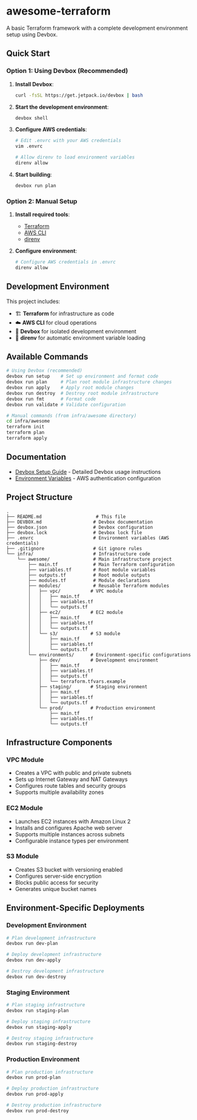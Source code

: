 # awesome-terraform

A basic Terraform framework with a complete development environment setup using Devbox.

## Quick Start

### Option 1: Using Devbox (Recommended)

1. **Install Devbox**:
   ```bash
   curl -fsSL https://get.jetpack.io/devbox | bash
   ```

2. **Start the development environment**:
   ```bash
   devbox shell
   ```

3. **Configure AWS credentials**:
   ```bash
   # Edit .envrc with your AWS credentials
   vim .envrc
   
   # Allow direnv to load environment variables
   direnv allow
   ```

4. **Start building**:
   ```bash
   devbox run plan
   ```

### Option 2: Manual Setup

1. **Install required tools**:
   - [Terraform](https://www.terraform.io/downloads.html)
   - [AWS CLI](https://aws.amazon.com/cli/)
   - [direnv](https://direnv.net/)

2. **Configure environment**:
   ```bash
   # Configure AWS credentials in .envrc
   direnv allow
   ```

## Development Environment

This project includes:
- 🏗️ **Terraform** for infrastructure as code
- ☁️ **AWS CLI** for cloud operations
- 🔧 **Devbox** for isolated development environment
- 📁 **direnv** for automatic environment variable loading

## Available Commands

```bash
# Using Devbox (recommended)
devbox run setup    # Set up environment and format code
devbox run plan     # Plan root module infrastructure changes
devbox run apply    # Apply root module changes
devbox run destroy  # Destroy root module infrastructure
devbox run fmt      # Format code
devbox run validate # Validate configuration

# Manual commands (from infra/awesome directory)
cd infra/awesome
terraform init
terraform plan
terraform apply
```

## Documentation

- [Devbox Setup Guide](./DEVBOX.md) - Detailed Devbox usage instructions
- [Environment Variables](./.envrc) - AWS authentication configuration

## Project Structure

```
.
├── README.md                    # This file
├── DEVBOX.md                   # Devbox documentation
├── devbox.json                 # Devbox configuration
├── devbox.lock                 # Devbox lock file
├── .envrc                      # Environment variables (AWS credentials)
├── .gitignore                  # Git ignore rules
└── infra/                      # Infrastructure code
    └── awesome/                # Main infrastructure project
        ├── main.tf             # Main Terraform configuration
        ├── variables.tf        # Root module variables
        ├── outputs.tf          # Root module outputs
        ├── modules.tf          # Module declarations
        ├── modules/            # Reusable Terraform modules
        │   ├── vpc/           # VPC module
        │   │   ├── main.tf
        │   │   ├── variables.tf
        │   │   └── outputs.tf
        │   ├── ec2/           # EC2 module
        │   │   ├── main.tf
        │   │   ├── variables.tf
        │   │   └── outputs.tf
        │   └── s3/            # S3 module
        │       ├── main.tf
        │       ├── variables.tf
        │       └── outputs.tf
        └── environments/      # Environment-specific configurations
            ├── dev/           # Development environment
            │   ├── main.tf
            │   ├── variables.tf
            │   ├── outputs.tf
            │   └── terraform.tfvars.example
            ├── staging/       # Staging environment
            │   ├── main.tf
            │   ├── variables.tf
            │   └── outputs.tf
            └── prod/          # Production environment
                ├── main.tf
                ├── variables.tf
                └── outputs.tf
```

## Infrastructure Components

### VPC Module
- Creates a VPC with public and private subnets
- Sets up Internet Gateway and NAT Gateways
- Configures route tables and security groups
- Supports multiple availability zones

### EC2 Module
- Launches EC2 instances with Amazon Linux 2
- Installs and configures Apache web server
- Supports multiple instances across subnets
- Configurable instance types per environment

### S3 Module
- Creates S3 bucket with versioning enabled
- Configures server-side encryption
- Blocks public access for security
- Generates unique bucket names

## Environment-Specific Deployments

### Development Environment
```bash
# Plan development infrastructure
devbox run dev-plan

# Deploy development infrastructure
devbox run dev-apply

# Destroy development infrastructure
devbox run dev-destroy
```

### Staging Environment
```bash
# Plan staging infrastructure
devbox run staging-plan

# Deploy staging infrastructure
devbox run staging-apply

# Destroy staging infrastructure
devbox run staging-destroy
```

### Production Environment
```bash
# Plan production infrastructure
devbox run prod-plan

# Deploy production infrastructure
devbox run prod-apply

# Destroy production infrastructure
devbox run prod-destroy
```
